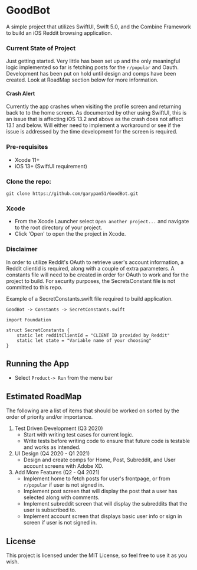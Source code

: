 # GoodBot

A simple project that utilizes SwiftUI, Swift 5.0, and the Combine Framework to build an iOS Reddit browsing application. 

### Current State of Project

Just getting started. Very little has been set up and the only meaningful logic implemented so far is fetching posts for the `r/popular` and Oauth.
Development has been put on hold until design and comps have been created. Look at RoadMap section below for more information.

#### Crash Alert
Currently the app crashes when visiting the profile screen and returning back to to the home screen. As documented by other using SwiftUI, this is
an issue that is affecting iOS 13.2 and above as the crash does not affect 13.1 and below. Will either need to implement a workaround
or see if the issue is addressed by the time development for the screen is required. 

### Pre-requisites

* Xcode 11+
* iOS 13+ (SwiftUI requirement)

### Clone the repo:

`git clone https://github.com/garypan51/GoodBot.git`

### Xcode
    
* From the Xcode Launcher select `Open another project...` and navigate to the root directory of your project.
* Click 'Open' to open the the project in Xcode.

### Disclaimer
In order to utilize Reddit's OAuth to retrieve user's account information, a Reddit clientid is required, along with a couple of extra parameters.
A constants file will need to be created in order for OAuth to work and for the project to build. For security purposes, the SecretsConstant file is not committed to this repo.

Example of a SecretConstants.swift file required to build application.

`GoodBot -> Constants -> SecretConstants.swift`
```
import Foundation

struct SecretConstants {
    static let redditClientId = "CLIENT ID provided by Reddit"
    static let state = "Variable name of your choosing"
}
```

## Running the App
* Select `Product-> Run` from the menu bar

## Estimated RoadMap

The following are a list of items that should be worked on sorted by the order of priority and/or importance.
1. Test Driven Development (Q3 2020)
    * Start with writing test cases for current logic.
    * Write tests before writing code to ensure that future code is testable and works as intended.
2. UI Design (Q4 2020 - Q1 2021)
    * Design and create comps for Home, Post, Subreddit, and User account screens with Adobe XD.
3. Add More Features (Q2 - Q4 2021)
    * Implement home to fetch posts for user's frontpage, or from `r/popular` if user is not signed in.
    * Implement post screen that will display the post that a user has selected along with comments.
    * Implement subreddit screen that will display the subreddits that the user is subscribed to.
    * Implement account screen that displays basic user info or sign in screen if user is not signed in.

## License

This project is licensed under the MIT License, so feel free to use it as you wish.
